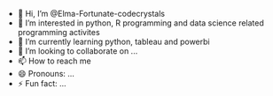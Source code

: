 - 👋 Hi, I’m @Elma-Fortunate-codecrystals
- 👀 I’m interested in python, R programming and data science related programming activites 
- 🌱 I’m currently learning python, tableau and powerbi
- 💞️ I’m looking to collaborate on ...
- 📫 How to reach me 
- 😄 Pronouns: ...
- ⚡ Fun fact: ...

<!---
Elma-Fortunate/Elma-Fortunate is a ✨ special ✨ repository because its `README.md` (this file) appears on your GitHub profile.
You can click the Preview link to take a look at your changes.
--->
